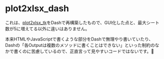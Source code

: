# plot2xlsx_dash

これは、[plot2xlsx_tk](https://github.com/zbwtk/plot2xlsx_tk)をDashで再構築したもので、GUI化した点と、最大シート数が5に増えてる以外に違いはありません。

本来HTMLやJavaScriptで書くような部分をDashで無理やり書いていたり、Dashの「各Outputは複数のメソッドに書くことはできない」といった制約のなかで書くのに苦慮しているので、正直言って見やすいコードではないです。🥺
